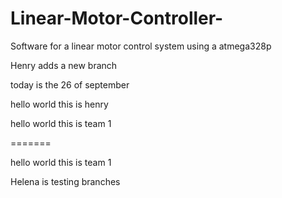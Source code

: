 # Linear-Motor-Controller-
Software for a linear motor control system using a atmega328p

Henry adds a new branch

today is the 26 of september 


hello world this is henry


hello world this is team 1 

=======


hello world this is team 1 

Helena is testing branches
